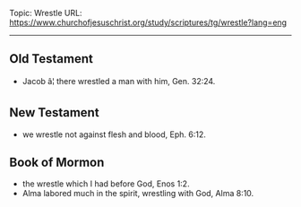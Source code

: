 Topic: Wrestle
URL: https://www.churchofjesuschrist.org/study/scriptures/tg/wrestle?lang=eng

---

## Old Testament

- Jacob â¦ there wrestled a man with him, Gen. 32:24.

## New Testament

- we wrestle not against flesh and blood, Eph. 6:12.

## Book of Mormon

- the wrestle which I had before God, Enos 1:2.
- Alma labored much in the spirit, wrestling with God, Alma 8:10.

